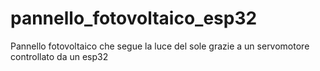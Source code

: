 # pannello_fotovoltaico_esp32
Pannello fotovoltaico che segue la luce del sole grazie a un servomotore controllato da un esp32
